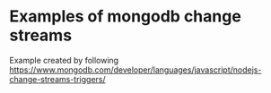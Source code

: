 # Examples of mongodb change streams

Example created by following https://www.mongodb.com/developer/languages/javascript/nodejs-change-streams-triggers/
